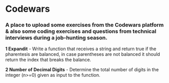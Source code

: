 # Codewars

### A place to upload some exercises from the Codewars platform & also some coding exercises and questions from technical interviews during a job-hunting season. 

**1 Expandit** - Write a function that receives a string and return true if the pharentesis are
balanced, in case parentheses are not balanced it should return the index that breaks the balance.

**2 Number of Decimal Digits** - Determine the total number of digits in the integer (n>=0) given as input to the function.
